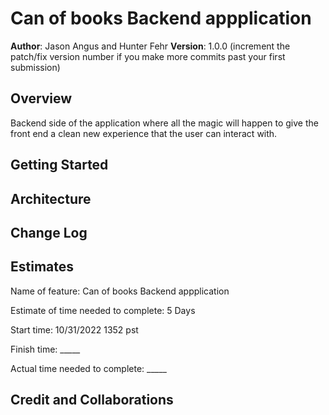 # Can of books Backend appplication

**Author**: Jason Angus and Hunter Fehr
**Version**: 1.0.0 (increment the patch/fix version number if you make more commits past your first submission)

## Overview
Backend side of the application where all the magic will happen to give the front end a clean new experience that the user can interact with.

## Getting Started
<!-- What are the steps that a user must take in order to build this app on their own machine and get it running? -->

## Architecture
<!-- Provide a detailed description of the application design. What technologies (languages, libraries, etc) you're using, and any other relevant design information. -->

## Change Log
<!-- Use this area to document the iterative changes made to your application as each feature is successfully implemented. Use time stamps. Here's an example:

01-01-2001 4:59pm - Application now has a fully-functional express server, with a GET route for the location resource. -->

## Estimates
Name of feature: Can of books Backend appplication

Estimate of time needed to complete: 5 Days

Start time: 10/31/2022 1352 pst

Finish time: _____

Actual time needed to complete: _____

## Credit and Collaborations
<!-- Give credit (and a link) to other people or resources that helped you build this application. -->
